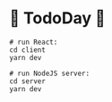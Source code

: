 # 🔅 TodoDay 🔅

```terminal
# run React:
cd client
yarn dev

# run NodeJS server:
cd server
yarn dev
```